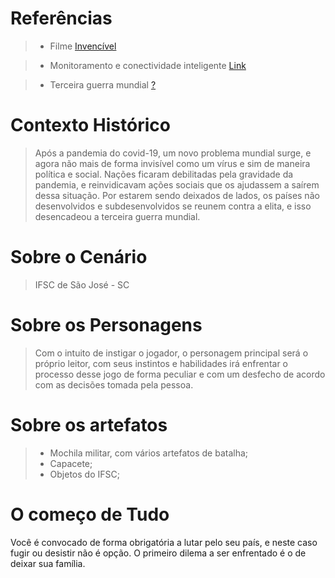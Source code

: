 # Referências

> * Filme [Invencível](https://www.youtube.com/watch?v=87JBXvcQ6aA)

> * Monitoramento e conectividade inteligente [Link](https://www.altave.com.br/)

> * Terceira guerra mundial [?](https://istoe.com.br/o-mundo-em-convulsao/) 

# Contexto Histórico

> Após a pandemia do covid-19, um novo problema mundial surge, e agora não mais de forma invisível como um vírus e sim de maneira política e social. Nações ficaram debilitadas 
pela gravidade da pandemia, e reinvidicavam ações sociais que os ajudassem a saírem dessa situação. Por estarem sendo deixados de lados, os países não desenvolvidos e subdesenvolvidos se reunem contra a elita, e isso desencadeou a terceira guerra mundial. 
> 

# Sobre o Cenário

> IFSC de São José - SC

# Sobre os Personagens 

> Com o intuito de instigar o jogador, o personagem principal será o próprio leitor, com seus instintos e habilidades irá enfrentar o processo desse jogo de forma peculiar
e com um desfecho de acordo com as decisões tomada pela pessoa.

# Sobre os artefatos 

> * Mochila militar, com vários artefatos de batalha;
> * Capacete;
> * Objetos do IFSC;

# O começo de Tudo 

Você é convocado de forma obrigatória a lutar pelo seu país, e neste caso fugir ou desistir não é opção. O primeiro dilema a ser enfrentado é o de deixar sua família. 

